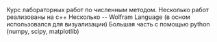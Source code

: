 Курс лабораторных работ по численным методом. 
Несколько работ реализованы на c++
Несколько -- Wolfram Language (в осном использовался для визуализации)
Большая часть с помощью python (numpy, scipy, matplotlib)
